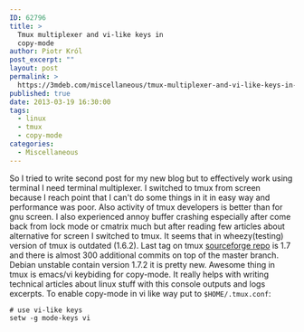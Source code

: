 ```yaml
---
ID: 62796
title: >
  Tmux multiplexer and vi-like keys in
  copy-mode
author: Piotr Król
post_excerpt: ""
layout: post
permalink: >
  https://3mdeb.com/miscellaneous/tmux-multiplexer-and-vi-like-keys-in-copy-mode/
published: true
date: 2013-03-19 16:30:00
tags:
  - linux
  - tmux
  - copy-mode
categories:
  - Miscellaneous
---
```

So I tried to write second post for my new blog but to effectively work using terminal I need terminal multiplexer. I switched to tmux from screen because I reach point that I can't do some things in it in easy way and performance was poor. Also activity of tmux developers is better than for gnu screen. I also experienced annoy buffer crashing especially after come back from lock mode or cmatrix much but after reading few articles about alternative for screen I switched to tmux. It seems that in wheezy(testing) version of tmux is outdated (1.6.2). Last tag on tmux [sourceforge repo][1] is 1.7 and there is almost 300 additional commits on top of the master branch. Debian unstable contain version 1.7.2 it is pretty new. Awesome thing in tmux is emacs/vi keybiding for copy-mode. It really helps with writing technical articles about linux stuff with this console outputs and logs excerpts. To enable copy-mode in vi like way put to `$HOME/.tmux.conf`: 
<pre><code class="bash"># use vi-like keys
setw -g mode-keys vi
</code></pre>

 [1]: http://sourceforge.net/p/tmux/tmux-code/?source=navbar